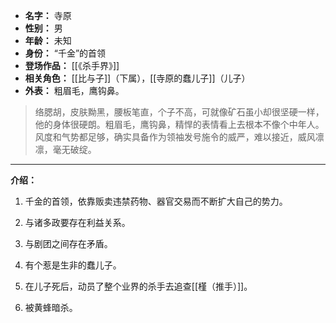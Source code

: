 
- **名字：** 寺原
- **性别：** 男
- **年龄：** 未知
- **身份：** “千金”的首领
- **登场作品：** [[《杀手界》]] 
- **相关角色：** [[比与子]]（下属），[[寺原的蠢儿子]]（儿子）
- **外表：** 粗眉毛，鹰钩鼻。

> 络腮胡，皮肤黝黑，腰板笔直，个子不高，可就像矿石虽小却很坚硬一样，他的身体很硬朗。粗眉毛，鹰钩鼻，精悍的表情看上去根本不像个中年人。风度和气势都足够，确实具备作为领袖发号施令的威严，难以接近，威风凛凛，毫无破绽。

---

**介绍：** 

1. 千金的首领，依靠贩卖违禁药物、器官交易而不断扩大自己的势力。

2. 与诸多政要存在利益关系。

3. 与剧团之间存在矛盾。

4. 有个惹是生非的蠢儿子。

5. 在儿子死后，动员了整个业界的杀手去追查[[槿（推手）]]。

6. 被黄蜂暗杀。
